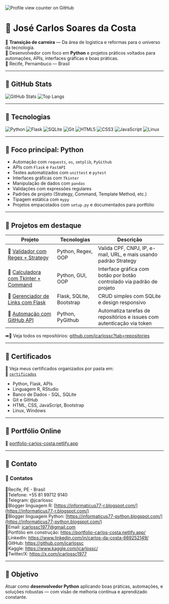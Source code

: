 ![Profile view counter on GitHub](https://komarev.com/ghpvc/?username=jcarlossc)
# 📌 José Carlos Soares da Costa

📌 **Transição de carreira** — Da área de logística e reformas para o universo da tecnologia.  
📌 Desenvolvedor com foco em **Python** e projetos práticos voltados para automações, APIs, interfaces gráficas e boas práticas.  
📌 Recife, Pernambuco — Brasil

---

## 📌 GitHub Stats

![GitHub Stats](https://github-readme-stats.vercel.app/api?username=jcarlossc&show_icons=true&theme=codeSTACKr)
![Top Langs](https://github-readme-stats.vercel.app/api/top-langs/?username=jcarlossc&layout=compact&theme=codeSTACKr)


---

## 📌 Tecnologias

![Python](https://img.shields.io/badge/-Python-3776AB?style=for-the-badge&logo=python&logoColor=white)
![Flask](https://img.shields.io/badge/-Flask-000000?style=for-the-badge&logo=flask)
![SQLite](https://img.shields.io/badge/-SQLite-003B57?style=for-the-badge&logo=sqlite)
![Git](https://img.shields.io/badge/-Git-F05032?style=for-the-badge&logo=git)
![HTML5](https://img.shields.io/badge/-HTML5-E34F26?style=for-the-badge&logo=html5&logoColor=white)
![CSS3](https://img.shields.io/badge/-CSS3-1572B6?style=for-the-badge&logo=css3)
![JavaScript](https://img.shields.io/badge/-JavaScript-F7DF1E?style=for-the-badge&logo=javascript&logoColor=black)
![Linux](https://img.shields.io/badge/-Linux-FCC624?style=for-the-badge&logo=linux&logoColor=black)

---

## 📌 Foco principal: Python

- Automação com `requests`, `os`, `smtplib`, `PyGithub`
- APIs com `Flask` e `FastAPI`
- Testes automatizados com `unittest` e `pytest`
- Interfaces gráficas com `Tkinter`
- Manipulação de dados com `pandas`
- Validações com expressões regulares
- Padrões de projeto (Strategy, Command, Template Method, etc.)
- Tipagem estática com `mypy`
- Projetos empacotados com `setup.py` e documentados para portfólio

---

## 📌 Projetos em destaque

| Projeto | Tecnologias | Descrição |
|--------|-------------|-----------|
| 📌 [Validador com Regex + Strategy](https://github.com/jcarlossc/validador-strategy-pattern) | Python, Regex, OOP | Valida CPF, CNPJ, IP, e-mail, URL, e mais usando padrão Strategy |
| 📌 [Calculadora com Tkinter + Command](https://github.com/jcarlossc/calculadora-tkinter-command) | Python, GUI, OOP | Interface gráfica com botão por botão controlado via padrão de projeto |
| 📌 [Gerenciador de Links com Flask](https://github.com/jcarlossc/gerenciador-links-flask) | Flask, SQLite, Bootstrap | CRUD simples com SQLite e design responsivo |
| 📌 [Automação com GitHub API](https://github.com/jcarlossc/github-api-automation) | Python, PyGithub | Automatiza tarefas de repositórios e issues com autenticação via token |

➡📌 Veja todos os repositórios: [github.com/jcarlossc?tab=repositories](https://github.com/jcarlossc?tab=repositories)

---

## 📌 Certificados

📌 Veja meus certificados organizados por pasta em:  
📌 [`certificados`](https://github.com/jcarlossc/certificados)

- Python, Flask, APIs
- Linguagem R, RStudio
- Banco de Dados - SQL, SQLite 
- Git e GitHub
- HTML, CSS, JavaScript, Bootstrap
- Linux, Windows

---

## 📌 Portfólio Online

📌 [portfolio-carlos-costa.netlify.app](https://portfolio-carlos-costa.netlify.app/)

---

## 📌 Contato

### 📌 Contatos
📌Recife, PE - Brasil<br>
📌Telefone: +55 81 99712 9140<br>
📌Telegram: @jcarlossc<br>
📌Blogger linguagem R: [https://informaticus77-r.blogspot.com/](https://informaticus77-r.blogspot.com/)<br>
📌Blogger linguagem Python: [https://informaticus77-python.blogspot.com/](https://informaticus77-python.blogspot.com/)<br>
📌Email: jcarlossc1977@gmail.com<br>
📌Portfólio em construção: https://portfolio-carlos-costa.netlify.app/<br>
📌LinkedIn: https://www.linkedin.com/in/carlos-da-costa-669252149/<br>
📌GitHub: https://github.com/jcarlossc<br>
📌Kaggle: https://www.kaggle.com/jcarlossc/  
📌Twitter/X: https://x.com/jcarlossc1977

---

## 📌 Objetivo

Atuar como **desenvolvedor Python** aplicando boas práticas, automações, e soluções robustas — com visão de melhoria contínua e aprendizado constante.



          
          
          
          
          
          
          
          
          
          
          
          
          
          
          
          
          
